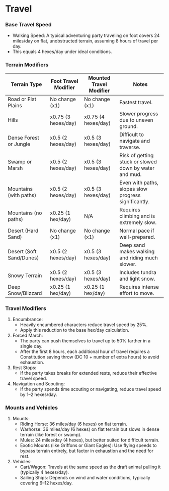 # Travel

### Base Travel Speed

- Walking Speed: A typical adventuring party traveling on foot covers 24 miles/day on flat, unobstructed terrain, assuming 8 hours of travel per day.
- This equals 4 hexes/day under ideal conditions.
### Terrain Modifiers

| **Terrain Type**         | **Foot Travel Modifier** | **Mounted Travel Modifier** | **Notes**                                              |
| ------------------------ | ------------------------ | --------------------------- | ------------------------------------------------------ |
| Road or Flat Plains      | No change (x1)           | No change (x1)              | Fastest travel.                                        |
| Hills                    | x0.75 (3 hexes/day)      | x0.75 (4 hexes/day)         | Slower progress due to uneven ground.                  |
| Dense Forest or Jungle   | x0.5 (2 hexes/day)       | x0.5 (3 hexes/day)          | Difficult to navigate and traverse.                    |
| Swamp or Marsh           | x0.5 (2 hexes/day)       | x0.5 (3 hexes/day)          | Risk of getting stuck or slowed down by water and mud. |
| Mountains (with paths)   | x0.5 (2 hexes/day)       | x0.5 (3 hexes/day)          | Even with paths, slopes slow progress significantly.   |
| Mountains (no paths)     | x0.25 (1 hex/day)        | N/A                         | Requires climbing and is extremely slow.               |
| Desert (Hard Sand)       | No change (x1)           | No change (x1)              | Normal pace if well-prepared.                          |
| Desert (Soft Sand/Dunes) | x0.5 (2 hexes/day)       | x0.5 (3 hexes/day)          | Deep sand makes walking and riding much slower.        |
| Snowy Terrain            | x0.5 (2 hexes/day)       | x0.5 (3 hexes/day)          | Includes tundra and light snow.                        |
| Deep Snow/Blizzard       | x0.25 (1 hex/day)        | x0.25 (1 hex/day)           | Requires intense effort to move.                       |

### Travel Modifiers

1. Encumbrance:
	- Heavily encumbered characters reduce travel speed by 25%.
	- Apply this reduction to the base hex/day calculation.
2. Forced March:
	- The party can push themselves to travel up to 50% farther in a single day.
	- After the first 8 hours, each additional hour of travel requires a Constitution saving throw (DC 10 + number of extra hours) to avoid exhaustion.
3. Rest Stops:
	- If the party takes breaks for extended rests, reduce their effective travel speed.
4. Navigation and Scouting:
	- If the party spends time scouting or navigating, reduce travel speed by 1–2 hexes/day.

### Mounts and Vehicles

1. Mounts:
	- Riding Horse: 36 miles/day (6 hexes) on flat terrain.
	- Warhorse: 36 miles/day (6 hexes) on flat terrain but slows in dense terrain (like forest or swamp).
	- Mules: 24 miles/day (4 hexes), but better suited for difficult terrain.
	- Exotic Mounts (like Griffons or Giant Eagles): Use flying speeds to bypass terrain entirely, but factor in exhaustion and the need for rest.
2. Vehicles:
	- Cart/Wagon: Travels at the same speed as the draft animal pulling it (typically 4 hexes/day).
	- Sailing Ships: Depends on wind and water conditions, typically covering 6–12 hexes/day.
